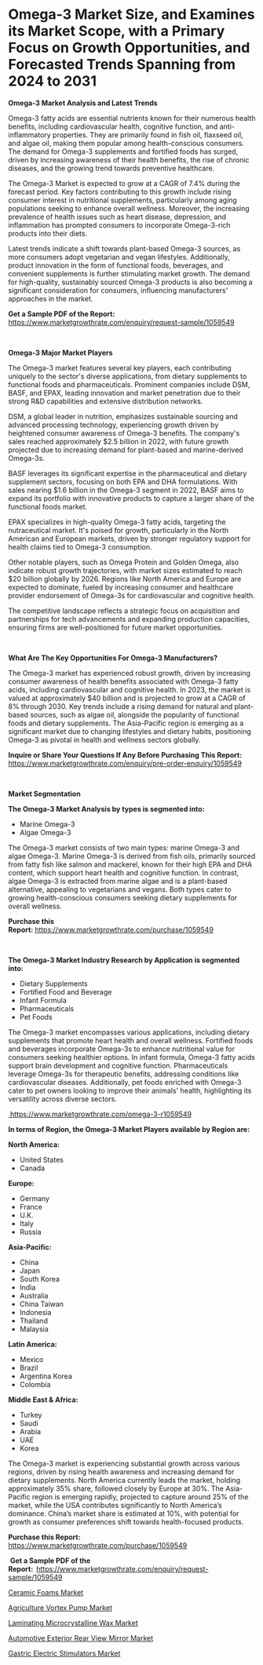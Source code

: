 <p><h1>Omega-3 Market Size, and Examines its Market Scope, with a Primary Focus on Growth Opportunities, and Forecasted Trends Spanning from 2024 to 2031</h1></p><p><strong>Omega-3 Market Analysis and Latest Trends</strong></p>
<p><p>Omega-3 fatty acids are essential nutrients known for their numerous health benefits, including cardiovascular health, cognitive function, and anti-inflammatory properties. They are primarily found in fish oil, flaxseed oil, and algae oil, making them popular among health-conscious consumers. The demand for Omega-3 supplements and fortified foods has surged, driven by increasing awareness of their health benefits, the rise of chronic diseases, and the growing trend towards preventive healthcare.</p><p>The Omega-3 Market is expected to grow at a CAGR of 7.4% during the forecast period. Key factors contributing to this growth include rising consumer interest in nutritional supplements, particularly among aging populations seeking to enhance overall wellness. Moreover, the increasing prevalence of health issues such as heart disease, depression, and inflammation has prompted consumers to incorporate Omega-3-rich products into their diets. </p><p>Latest trends indicate a shift towards plant-based Omega-3 sources, as more consumers adopt vegetarian and vegan lifestyles. Additionally, product innovation in the form of functional foods, beverages, and convenient supplements is further stimulating market growth. The demand for high-quality, sustainably sourced Omega-3 products is also becoming a significant consideration for consumers, influencing manufacturers' approaches in the market.</p></p>
<p><strong>Get a Sample PDF of the Report:&nbsp;</strong> <a href="https://www.marketgrowthrate.com/enquiry/request-sample/1059549">https://www.marketgrowthrate.com/enquiry/request-sample/1059549</a></p>
<p>&nbsp;</p>
<p><strong>Omega-3 Major Market Players</strong></p>
<p><p>The Omega-3 market features several key players, each contributing uniquely to the sector's diverse applications, from dietary supplements to functional foods and pharmaceuticals. Prominent companies include DSM, BASF, and EPAX, leading innovation and market penetration due to their strong R&D capabilities and extensive distribution networks.</p><p>DSM, a global leader in nutrition, emphasizes sustainable sourcing and advanced processing technology, experiencing growth driven by heightened consumer awareness of Omega-3 benefits. The company's sales reached approximately $2.5 billion in 2022, with future growth projected due to increasing demand for plant-based and marine-derived Omega-3s.</p><p>BASF leverages its significant expertise in the pharmaceutical and dietary supplement sectors, focusing on both EPA and DHA formulations. With sales nearing $1.6 billion in the Omega-3 segment in 2022, BASF aims to expand its portfolio with innovative products to capture a larger share of the functional foods market.</p><p>EPAX specializes in high-quality Omega-3 fatty acids, targeting the nutraceutical market. It's poised for growth, particularly in the North American and European markets, driven by stronger regulatory support for health claims tied to Omega-3 consumption.</p><p>Other notable players, such as Omega Protein and Golden Omega, also indicate robust growth trajectories, with market sizes estimated to reach $20 billion globally by 2026. Regions like North America and Europe are expected to dominate, fueled by increasing consumer and healthcare provider endorsement of Omega-3s for cardiovascular and cognitive health.</p><p>The competitive landscape reflects a strategic focus on acquisition and partnerships for tech advancements and expanding production capacities, ensuring firms are well-positioned for future market opportunities.</p></p>
<p>&nbsp;</p>
<p><strong>What Are The Key Opportunities For Omega-3 Manufacturers?</strong></p>
<p><p>The Omega-3 market has experienced robust growth, driven by increasing consumer awareness of health benefits associated with Omega-3 fatty acids, including cardiovascular and cognitive health. In 2023, the market is valued at approximately $40 billion and is projected to grow at a CAGR of 8% through 2030. Key trends include a rising demand for natural and plant-based sources, such as algae oil, alongside the popularity of functional foods and dietary supplements. The Asia-Pacific region is emerging as a significant market due to changing lifestyles and dietary habits, positioning Omega-3 as pivotal in health and wellness sectors globally.</p></p>
<p><strong>Inquire or Share Your Questions If Any Before Purchasing This Report:</strong> <a href="https://www.marketgrowthrate.com/enquiry/pre-order-enquiry/1059549">https://www.marketgrowthrate.com/enquiry/pre-order-enquiry/1059549</a></p>
<p>&nbsp;</p>
<p><strong>Market Segmentation</strong></p>
<p><strong>The Omega-3 Market Analysis by types is segmented into:</strong></p>
<p><ul><li>Marine Omega-3</li><li>Algae Omega-3</li></ul></p>
<p><p>The Omega-3 market consists of two main types: marine Omega-3 and algae Omega-3. Marine Omega-3 is derived from fish oils, primarily sourced from fatty fish like salmon and mackerel, known for their high EPA and DHA content, which support heart health and cognitive function. In contrast, algae Omega-3 is extracted from marine algae and is a plant-based alternative, appealing to vegetarians and vegans. Both types cater to growing health-conscious consumers seeking dietary supplements for overall wellness.</p></p>
<p><strong>Purchase this Report:&nbsp;</strong><a href="https://www.marketgrowthrate.com/purchase/1059549">https://www.marketgrowthrate.com/purchase/1059549</a></p>
<p>&nbsp;</p>
<p><strong>The Omega-3 Market Industry Research by Application is segmented into:</strong></p>
<p><ul><li>Dietary Supplements</li><li>Fortified Food and Beverage</li><li>Infant Formula</li><li>Pharmaceuticals</li><li>Pet Foods</li></ul></p>
<p><p>The Omega-3 market encompasses various applications, including dietary supplements that promote heart health and overall wellness. Fortified foods and beverages incorporate Omega-3s to enhance nutritional value for consumers seeking healthier options. In infant formula, Omega-3 fatty acids support brain development and cognitive function. Pharmaceuticals leverage Omega-3s for therapeutic benefits, addressing conditions like cardiovascular diseases. Additionally, pet foods enriched with Omega-3 cater to pet owners looking to improve their animals' health, highlighting its versatility across diverse sectors.</p></p>
<p><a href="https://www.marketgrowthrate.com/omega-3-r1059549">&nbsp;https://www.marketgrowthrate.com/omega-3-r1059549</a></p>
<p><strong>In terms of Region, the Omega-3 Market Players available by Region are:</strong></p>
<p>
    <p> <strong> North America: </strong>
        <ul>
            <li>United States</li>
            <li>Canada</li>
        </ul>
        </p> 
    <p> <strong> Europe: </strong>
        <ul>
            <li>Germany</li>
            <li>France</li>
            <li>U.K.</li>
            <li>Italy</li>
            <li>Russia</li>
        </ul>
        </p> 
    <p> <strong> Asia-Pacific: </strong>
        <ul>
            <li>China</li>
            <li>Japan</li>
            <li>South Korea</li>
            <li>India</li>
            <li>Australia</li>
            <li>China Taiwan</li>
            <li>Indonesia</li>
            <li>Thailand</li>
            <li>Malaysia</li>
        </ul>
        </p> 
    <p> <strong> Latin America: </strong>
        <ul>
            <li>Mexico</li>
            <li>Brazil</li>
            <li>Argentina Korea</li>
            <li>Colombia</li>
        </ul>
        </p> 
    <p> <strong> Middle East & Africa: </strong>
        <ul>
            <li>Turkey</li>
            <li>Saudi</li>
            <li>Arabia</li>
            <li>UAE</li>
            <li>Korea</li>
        </ul>
    </p>
    </p>
<p><p>The Omega-3 market is experiencing substantial growth across various regions, driven by rising health awareness and increasing demand for dietary supplements. North America currently leads the market, holding approximately 35% share, followed closely by Europe at 30%. The Asia-Pacific region is emerging rapidly, projected to capture around 25% of the market, while the USA contributes significantly to North America’s dominance. China’s market share is estimated at 10%, with potential for growth as consumer preferences shift towards health-focused products.</p></p>
<p><strong>Purchase this Report: </strong><a href="https://www.marketgrowthrate.com/purchase/1059549">https://www.marketgrowthrate.com/purchase/1059549</a></p>
<p>&nbsp;<strong>Get a Sample PDF of the Report:&nbsp;&nbsp;</strong><a href="https://www.marketgrowthrate.com/enquiry/request-sample/1059549">https://www.marketgrowthrate.com/enquiry/request-sample/1059549</a></p>
<p><strong></strong></p>
<p><p><a href="https://github.com/GroverBarry/Market-Research-Report-List-7/blob/main/ceramic-foams-market.md">Ceramic Foams Market</a></p><p><a href="https://medium.com/@giamcintosh/agriculture-vortex-pump-industry-sector-new-technologies-and-market-impact-forecasted-for-period-9cde79ec7c1e?postPublishedType=repub">Agriculture Vortex Pump Market</a></p><p><a href="https://issuu.com/reportprime-2/docs/laminating-microcrystalline-wax-mar_5f32ded859248d">Laminating Microcrystalline Wax Market</a></p><p><a href="https://issuu.com/reportprime-2/docs/automotive-exterior-rear-view-mirro_d7d731ead9c1c6">Automotive Exterior Rear View Mirror Market</a></p><p><a href="https://medium.com/@giamcintosh/gastric-electric-stimulators-market-global-market-trends-and-market-forecast-2024-2031-287077ca3e8f?postPublishedType=repub">Gastric Electric Stimulators Market</a></p></p>